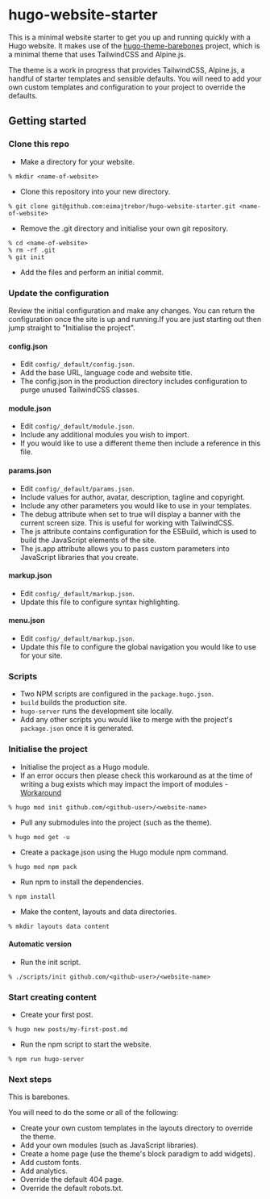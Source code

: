 # hugo-website-starter

This is a minimal website starter to get you up and running quickly with a Hugo website. It makes use of the [hugo-theme-barebones](https://github.com/eimajtrebor/hugo-theme-barebones) project, which is a minimal theme that uses TailwindCSS and Alpine.js.

The theme is a work in progress that provides TailwindCSS, Alpine.js, a handful of starter templates and sensible defaults. You will need to add your own custom templates and configuration to your project to override the defaults.

## Getting started

### Clone this repo

- Make a directory for your website.

```
% mkdir <name-of-website>
```

- Clone this repository into your new directory.

```
% git clone git@github.com:eimajtrebor/hugo-website-starter.git <name-of-website>
```

- Remove the .git directory and initialise your own git repository.

```
% cd <name-of-website>
% rm -rf .git
% git init
```

- Add the files and perform an initial commit.

### Update the configuration

Review the initial configuration and make any changes. You can return the configuration once the site is up and running.If you are just starting out then jump straight to "Initialise the project".

#### config.json

- Edit `config/_default/config.json`.
- Add the base URL, language code and website title.
- The config.json in the production directory includes configuration to purge unused TailwindCSS classes.

#### module.json

- Edit `config/_default/module.json`.
- Include any additional modules you wish to import.
- If you would like to use a different theme then include a reference in this file.

#### params.json

- Edit `config/_default/params.json`.
- Include values for author, avatar, description, tagline and copyright.
- Include any other parameters you would like to use in your templates.
- The debug attribute when set to true will display a banner with the current screen size. This is useful for working with TailwindCSS.
- The js attribute contains configuration for the ESBuild, which is used to build the JavaScript elements of the site.
- The js.app attribute allows you to pass custom parameters into JavaScript libraries that you create.

#### markup.json

- Edit `config/_default/markup.json`.
- Update this file to configure syntax highlighting.

#### menu.json

- Edit `config/_default/markup.json`.
- Update this file to configure the global navigation you would like to use for your site.

### Scripts

- Two NPM scripts are configured in the `package.hugo.json`.
- `build` builds the production site.
- `hugo-server` runs the development site locally.
- Add any other scripts you would like to merge with the project's `package.json` once it is generated.

### Initialise the project

- Initialise the project as a Hugo module.
- If an error occurs then please check this workaround as at the time of writing a bug exists which may impact the import of modules - [Workaround](https://discourse.gohugo.io/t/hugo-latest-version-cant-support-server-command-under-examplesite-subfolder/34506/2)

```
% hugo mod init github.com/<github-user>/<website-name>
```

- Pull any submodules into the project (such as the theme).

```
% hugo mod get -u
```

- Create a package.json using the Hugo module npm command.

```
% hugo mod npm pack
```

- Run npm to install the dependencies.

```
% npm install
```

- Make the content, layouts and data directories.

```
% mkdir layouts data content
```

#### Automatic version

- Run the init script.

```
% ./scripts/init github.com/<github-user>/<website-name>
```

### Start creating content

- Create your first post.

```
% hugo new posts/my-first-post.md
```

- Run the npm script to start the website.

```
% npm run hugo-server
```

### Next steps

This is barebones.

You will need to do the some or all of the following:

- Create your own custom templates in the layouts directory to override the theme.
- Add your own modules (such as JavaScript libraries).
- Create a home page (use the theme's block paradigm to add widgets).
- Add custom fonts.
- Add analytics.
- Override the default 404 page.
- Override the default robots.txt.


